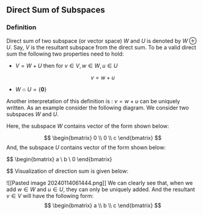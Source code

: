 ## Direct Sum of Subspaces

### Definition 
Direct sum of two subspace (or vector space)  $W$ and $U$ is denoted by $W \oplus U$. Say, $V$ is the resultant subspace from the direct sum. To be a valid direct sum the following two properties need to hold:

- $V=W+U$ then for $v \in V, w \in W, u \in U$

$$
v=w+u
$$
- $W \cap U = \{ \mathbf{0} \}$

Another interpretation of this definition is :  $v=w+u$ can be uniquely written. As an example consider the following diagram. We consider two subspaces $W$ and $U$.

Here, the subspace $W$ contains vector of the form shown below:

$$
\begin{bmatrix}
0 \\ 0 \\ c
\end{bmatrix}
$$
And, the subspace $U$ contains vector  of the form shown below:

$$
\begin{bmatrix}
a  \\
b  \\
0
\end{bmatrix}

$$
Visualization of direction sum is given below:

![[Pasted image 20240114061444.png]]
We can clearly see that, when we add $w \in W$ and $u \in U$, they can only be uniquely added. And the resultant $v \in V$ will have the following form:
$$
\begin{bmatrix}
a  \\
b   \\
c
\end{bmatrix}
$$